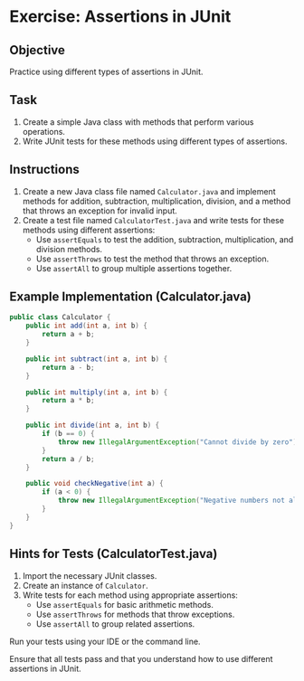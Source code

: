 # Exercise: Assertions in JUnit

## Objective

Practice using different types of assertions in JUnit.

## Task

1. Create a simple Java class with methods that perform various operations.
2. Write JUnit tests for these methods using different types of assertions.

## Instructions

1. Create a new Java class file named `Calculator.java` and implement methods for addition, subtraction, multiplication, division, and a method that throws an exception for invalid input.
2. Create a test file named `CalculatorTest.java` and write tests for these methods using different assertions:
    - Use `assertEquals` to test the addition, subtraction, multiplication, and division methods.
    - Use `assertThrows` to test the method that throws an exception.
    - Use `assertAll` to group multiple assertions together.

## Example Implementation (Calculator.java)

```java
public class Calculator {
    public int add(int a, int b) {
        return a + b;
    }

    public int subtract(int a, int b) {
        return a - b;
    }

    public int multiply(int a, int b) {
        return a * b;
    }

    public int divide(int a, int b) {
        if (b == 0) {
            throw new IllegalArgumentException("Cannot divide by zero");
        }
        return a / b;
    }

    public void checkNegative(int a) {
        if (a < 0) {
            throw new IllegalArgumentException("Negative numbers not allowed");
        }
    }
}
```

## Hints for Tests (CalculatorTest.java)

1. Import the necessary JUnit classes.
2. Create an instance of `Calculator`.
3. Write tests for each method using appropriate assertions:
    - Use `assertEquals` for basic arithmetic methods.
    - Use `assertThrows` for methods that throw exceptions.
    - Use `assertAll` to group related assertions.

Run your tests using your IDE or the command line.

Ensure that all tests pass and that you understand how to use different assertions in JUnit.
